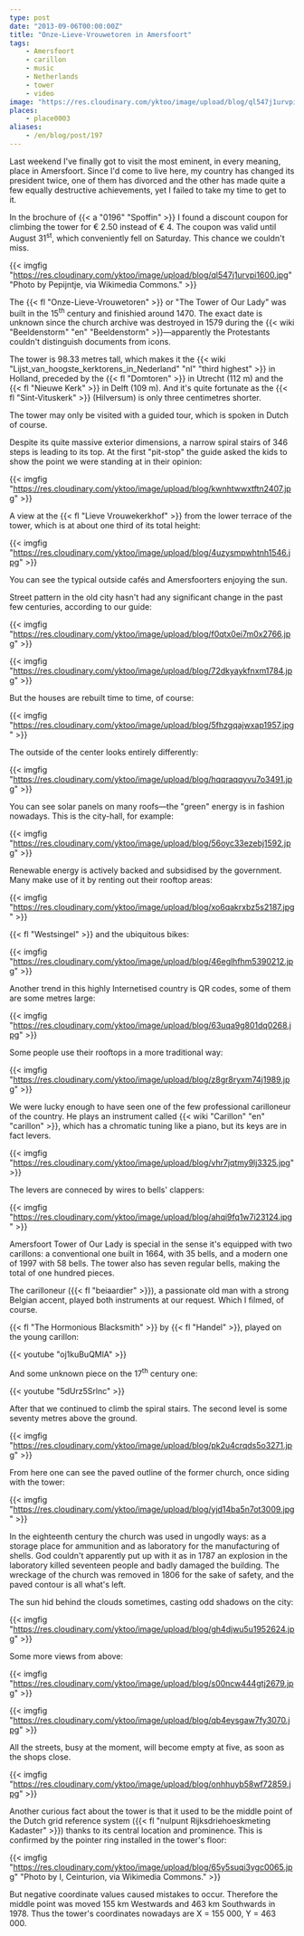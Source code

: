 ```yaml
---
type: post
date: "2013-09-06T00:00:00Z"
title: "Onze-Lieve-Vrouwetoren in Amersfoort"
tags:
    - Amersfoort
    - carillon
    - music
    - Netherlands
    - tower
    - video
image: "https://res.cloudinary.com/yktoo/image/upload/blog/ql547j1urvpi1600.jpg"
places:
    - place0003
aliases:
    - /en/blog/post/197
---
```


Last weekend I've finally got to visit the most eminent, in every meaning, place in Amersfoort. Since I'd come to live here, my country has changed its president twice, one of them has divorced and the other has made quite a few equally destructive achievements, yet I failed to take my time to get to it.

In the brochure of {{< a "0196" "Spoffin" >}} I found a discount coupon for climbing the tower for € 2.50 instead of € 4. The coupon was valid until August 31<sup>st</sup>, which conveniently fell on Saturday. This chance we couldn't miss.

{{< imgfig "https://res.cloudinary.com/yktoo/image/upload/blog/ql547j1urvpi1600.jpg" "Photo by Pepijntje, via Wikimedia Commons." >}}

<!--more-->

The {{< fl "Onze-Lieve-Vrouwetoren" >}} or "The Tower of Our Lady" was built in the 15<sup>th</sup> century and finishied around 1470. The exact date is unknown since the church archive was destroyed in 1579 during the {{< wiki "Beeldenstorm" "en" "Beeldenstorm" >}}—apparently the Protestants couldn't distinguish documents from icons.

The tower is 98.33 metres tall, which makes it the {{< wiki "Lijst_van_hoogste_kerktorens_in_Nederland" "nl" "third highest" >}} in Holland, preceded by the {{< fl "Domtoren" >}} in Utrecht (112 m) and the {{< fl "Nieuwe Kerk" >}} in Delft (109 m). And it's quite fortunate as the {{< fl "Sint-Vituskerk" >}} (Hilversum) is only three centimetres shorter.

The tower may only be visited with a guided tour, which is spoken in Dutch of course.

Despite its quite massive exterior dimensions, a narrow spiral stairs of 346 steps is leading to its top. At the first "pit-stop" the guide asked the kids to show the point we were standing at in their opinion:

{{< imgfig "https://res.cloudinary.com/yktoo/image/upload/blog/kwnhtwwxtftn2407.jpg" >}}

A view at the {{< fl "Lieve Vrouwekerkhof" >}} from the lower terrace of the tower, which is at about one third of its total height:

{{< imgfig "https://res.cloudinary.com/yktoo/image/upload/blog/4uzysmpwhtnh1546.jpg" >}}

You can see the typical outside cafés and Amersfoorters enjoying the sun.

Street pattern in the old city hasn't had any significant change in the past few centuries, according to our guide:

{{< imgfig "https://res.cloudinary.com/yktoo/image/upload/blog/f0qtx0ei7m0x2766.jpg" >}}

{{< imgfig "https://res.cloudinary.com/yktoo/image/upload/blog/72dkyaykfnxm1784.jpg" >}}

But the houses are rebuilt time to time, of course:

{{< imgfig "https://res.cloudinary.com/yktoo/image/upload/blog/5fhzgqajwxap1957.jpg" >}}

The outside of the center looks entirely differently:

{{< imgfig "https://res.cloudinary.com/yktoo/image/upload/blog/hqqraqqyvu7o3491.jpg" >}}

You can see solar panels on many roofs—the "green" energy is in fashion nowadays. This is the city-hall, for example:

{{< imgfig "https://res.cloudinary.com/yktoo/image/upload/blog/56oyc33ezebj1592.jpg" >}}

Renewable energy is actively backed and subsidised by the government. Many make use of it by renting out their rooftop areas:

{{< imgfig "https://res.cloudinary.com/yktoo/image/upload/blog/xo6qakrxbz5s2187.jpg" >}}

{{< fl "Westsingel" >}} and the ubiquitous bikes:

{{< imgfig "https://res.cloudinary.com/yktoo/image/upload/blog/46eglhfhm5390212.jpg" >}}

Another trend in this highly Internetised country is QR codes, some of them are some metres large:

{{< imgfig "https://res.cloudinary.com/yktoo/image/upload/blog/63uqa9g801dq0268.jpg" >}}

Some people use their rooftops in a more traditional way:

{{< imgfig "https://res.cloudinary.com/yktoo/image/upload/blog/z8gr8ryxm74j1989.jpg" >}}

We were lucky enough to have seen one of the few professional carilloneur of the country. He plays an instrument called {{< wiki "Carillon" "en" "carillon" >}}, which has a chromatic tuning like a piano, but its keys are in fact levers.

{{< imgfig "https://res.cloudinary.com/yktoo/image/upload/blog/vhr7jqtmy9lj3325.jpg" >}}

The levers are conneced by wires to bells' clappers:

{{< imgfig "https://res.cloudinary.com/yktoo/image/upload/blog/ahqi9fq1w7i23124.jpg" >}}

Amersfoort Tower of Our Lady is special in the sense it's equipped with two carillons: a conventional one built in 1664, with 35 bells, and a modern one of 1997 with 58 bells. The tower also has seven regular bells, making the total of one hundred pieces.

The carilloneur ({{< fl "beiaardier" >}}), a passionate old man with a strong Belgian accent, played both instruments at our request. Which I filmed, of course.

{{< fl "The Hormonious Blacksmith" >}} by {{< fl "Handel" >}}, played on the young carillon:

{{< youtube "oj1kuBuQMlA" >}}

And some unknown piece on the 17<sup>th</sup> century one:

{{< youtube "5dUrz5Srlnc" >}}

After that we continued to climb the spiral stairs. The second level is some seventy metres above the ground.

{{< imgfig "https://res.cloudinary.com/yktoo/image/upload/blog/pk2u4crqds5o3271.jpg" >}}

From here one can see the paved outline of the former church, once siding with the tower:

{{< imgfig "https://res.cloudinary.com/yktoo/image/upload/blog/yjd14ba5n7ot3009.jpg" >}}

In the eighteenth century the church was used in ungodly ways: as a storage place for ammunition and as laboratory for the manufacturing of shells. God couldn't apparently put up with it as in 1787 an explosion in the laboratory killed seventeen people and badly damaged the building. The wreckage of the church was removed in 1806 for the sake of safety, and the paved contour is all what's left.

The sun hid behind the clouds sometimes, casting odd shadows on the city:

{{< imgfig "https://res.cloudinary.com/yktoo/image/upload/blog/gh4djwu5u1952624.jpg" >}}

Some more views from above:

{{< imgfig "https://res.cloudinary.com/yktoo/image/upload/blog/s00ncw444gtj2679.jpg" >}}

{{< imgfig "https://res.cloudinary.com/yktoo/image/upload/blog/qb4eysgaw7fy3070.jpg" >}}

All the streets, busy at the moment, will become empty at five, as soon as the shops close.

{{< imgfig "https://res.cloudinary.com/yktoo/image/upload/blog/onhhuyb58wf72859.jpg" >}}

Another curious fact about the tower is that it used to be the middle point of the Dutch grid reference system ({{< fl "nulpunt Rijksdriehoeskmeting Kadaster" >}}) thanks to its central location and prominence. This is confirmed by the pointer ring installed in the tower's floor:

{{< imgfig "https://res.cloudinary.com/yktoo/image/upload/blog/65y5suqi3ygc0065.jpg" "Photo by I, Ceinturion, via Wikimedia Commons." >}}

But negative coordinate values caused mistakes to occur. Therefore the middle point was moved 155 km Westwards and 463 km Southwards in 1978. Thus the tower's coordinates nowadays are X = 155 000, Y = 463 000.
